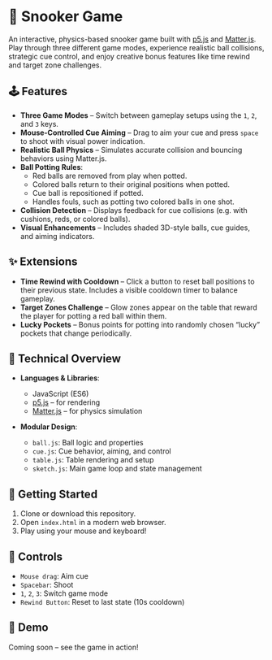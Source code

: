 # 🎱 Snooker Game

An interactive, physics-based snooker game built with [p5.js](https://p5js.org/) and [Matter.js](https://brm.io/matter-js/). Play through three different game modes, experience realistic ball collisions, strategic cue control, and enjoy creative bonus features like time rewind and target zone challenges.

## 🕹️ Features

- **Three Game Modes** – Switch between gameplay setups using the `1`, `2`, and `3` keys.
- **Mouse-Controlled Cue Aiming** – Drag to aim your cue and press `space` to shoot with visual power indication.
- **Realistic Ball Physics** – Simulates accurate collision and bouncing behaviors using Matter.js.
- **Ball Potting Rules**:
  - Red balls are removed from play when potted.
  - Colored balls return to their original positions when potted.
  - Cue ball is repositioned if potted.
  - Handles fouls, such as potting two colored balls in one shot.
- **Collision Detection** – Displays feedback for cue collisions (e.g. with cushions, reds, or colored balls).
- **Visual Enhancements** – Includes shaded 3D-style balls, cue guides, and aiming indicators.

## ✨ Extensions

- **Time Rewind with Cooldown** – Click a button to reset ball positions to their previous state. Includes a visible cooldown timer to balance gameplay.
- **Target Zones Challenge** – Glow zones appear on the table that reward the player for potting a red ball within them.
- **Lucky Pockets** – Bonus points for potting into randomly chosen “lucky” pockets that change periodically.

## 🧠 Technical Overview

- **Languages & Libraries**:  
  - JavaScript (ES6)  
  - [p5.js](https://p5js.org/) – for rendering  
  - [Matter.js](https://brm.io/matter-js/) – for physics simulation

- **Modular Design**:  
  - `ball.js`: Ball logic and properties  
  - `cue.js`: Cue behavior, aiming, and control  
  - `table.js`: Table rendering and setup  
  - `sketch.js`: Main game loop and state management

## 🚀 Getting Started

1. Clone or download this repository.
2. Open `index.html` in a modern web browser.
3. Play using your mouse and keyboard!

## 🎯 Controls

- `Mouse drag`: Aim cue  
- `Spacebar`: Shoot  
- `1`, `2`, `3`: Switch game mode  
- `Rewind Button`: Reset to last state (10s cooldown)  

## 📸 Demo

Coming soon – see the game in action!
